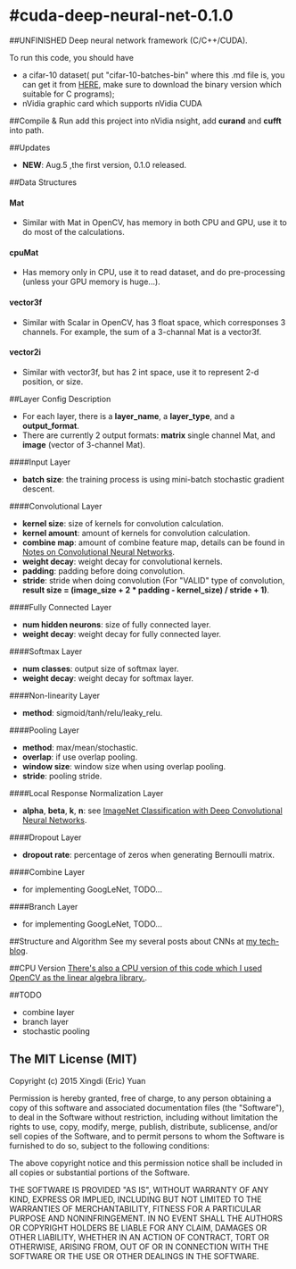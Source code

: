 #cuda-deep-neural-net-0.1.0
=====================
##UNFINISHED
Deep neural network framework (C/C++/CUDA).

To run this code, you should have 
* a cifar-10 dataset( put "cifar-10-batches-bin" where this .md file is, you can get it from [HERE](http://www.cs.toronto.edu/~kriz/cifar.html), make sure to download the binary version which suitable for C programs);
* nVidia graphic card which supports nVidia CUDA

##Compile & Run
add this project into nVidia nsight, add **curand** and **cufft** into path. 

##Updates 
* **NEW**: Aug.5 ,the first version, 0.1.0 released.

##Data Structures
#### Mat
* Similar with Mat in OpenCV, has memory in both CPU and GPU, use it to do most of the calculations.
#### cpuMat
* Has memory only in CPU, use it to read dataset, and do pre-processing (unless your GPU memory is huge...).
#### vector3f
* Similar with Scalar in OpenCV, has 3 float space, which corresponses 3 channels. For example, the sum of a 3-channal Mat is a vector3f.
#### vector2i
* Similar with vector3f, but has 2 int space, use it to represent 2-d position, or size. 

##Layer Config Description 
* For each layer, there is a **layer_name**, a **layer_type**, and a **output_format**.
* There are currently 2 output formats: **matrix** single channel Mat, and **image** (vector of 3-channel Mat).

####Input Layer
* **batch size**: the training process is using mini-batch stochastic gradient descent.

####Convolutional Layer
* **kernel size**: size of kernels for convolution calculation.
* **kernel amount**: amount of kernels for convolution calculation.
* **combine map**: amount of combine feature map, details can be found in [Notes on Convolutional Neural Networks](http://cogprints.org/5869/1/cnn_tutorial.pdf).
* **weight decay**: weight decay for convolutional kernels.
* **padding**: padding before doing convolution.
* **stride**: stride when doing convolution (For "VALID" type of convolution, **result size = (image_size + 2 * padding - kernel_size) / stride + 1)**.

####Fully Connected Layer
* **num hidden neurons**: size of fully connected layer.
* **weight decay**: weight decay for fully connected layer.

####Softmax Layer
* **num classes**: output size of softmax layer.
* **weight decay**: weight decay for softmax layer.

####Non-linearity Layer
* **method**: sigmoid/tanh/relu/leaky_relu.

####Pooling Layer
* **method**: max/mean/stochastic.
* **overlap**: if use overlap pooling.
* **window size**: window size when using overlap pooling.
* **stride**: pooling stride.

####Local Response Normalization Layer
* **alpha**, **beta**, **k**, **n**: see [ImageNet Classification with Deep Convolutional Neural Networks](http://papers.nips.cc/paper/4824-imagenet-classification-with-deep-convolutional-neural-networks.pdf).

####Dropout Layer
* **dropout rate**: percentage of zeros when generating Bernoulli matrix.

####Combine Layer
* for implementing GoogLeNet, TODO...

####Branch Layer
* for implementing GoogLeNet, TODO...

##Structure and Algorithm
See my several posts about CNNs at [my tech-blog](http://eric-yuan.me).

##CPU Version
[There's also a CPU version of this code which I used OpenCV as the linear algebra library.](https://github.com/xingdi-eric-yuan/conv-net-version-3).

##TODO
* combine layer
* branch layer
* stochastic pooling

The MIT License (MIT)
------------------

Copyright (c) 2015 Xingdi (Eric) Yuan

Permission is hereby granted, free of charge, to any person obtaining a copy
of this software and associated documentation files (the "Software"), to deal
in the Software without restriction, including without limitation the rights
to use, copy, modify, merge, publish, distribute, sublicense, and/or sell
copies of the Software, and to permit persons to whom the Software is
furnished to do so, subject to the following conditions:

The above copyright notice and this permission notice shall be included in
all copies or substantial portions of the Software.

THE SOFTWARE IS PROVIDED "AS IS", WITHOUT WARRANTY OF ANY KIND, EXPRESS OR
IMPLIED, INCLUDING BUT NOT LIMITED TO THE WARRANTIES OF MERCHANTABILITY,
FITNESS FOR A PARTICULAR PURPOSE AND NONINFRINGEMENT. IN NO EVENT SHALL THE
AUTHORS OR COPYRIGHT HOLDERS BE LIABLE FOR ANY CLAIM, DAMAGES OR OTHER
LIABILITY, WHETHER IN AN ACTION OF CONTRACT, TORT OR OTHERWISE, ARISING FROM,
OUT OF OR IN CONNECTION WITH THE SOFTWARE OR THE USE OR OTHER DEALINGS IN
THE SOFTWARE.